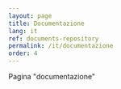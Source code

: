 ```yaml
---
layout: page
title: Documentazione
lang: it
ref: documents-repository
permalink: /it/documentazione
order: 4
---
```


Pagina "documentazione"
